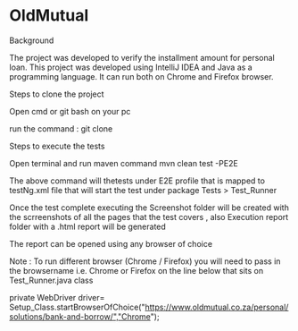 # OldMutual

Background 

The project was developed to verify the installment amount for personal loan.
This project was developed using IntelliJ IDEA and Java as a programming language. It can run both on Chrome and Firefox browser.

Steps to clone the project

Open cmd or git bash on your pc

run the command : git clone 

Steps to execute the tests

Open terminal and run maven command mvn clean test -PE2E

The above command will thetests under E2E profile that is mapped to testNg.xml file that will start the test under package Tests > Test_Runner

Once the test complete executing the Screenshot folder will be created with the scrreenshots of all the pages that the test covers , also Execution report folder with a .html report will be generated

The report can be opened using any browser of choice

Note : To run different browser (Chrome / Firefox) you will need to pass in the browsername i.e. Chrome or Firefox on the line below that sits on Test_Runner.java class

  private WebDriver driver= Setup_Class.startBrowserOfChoice("https://www.oldmutual.co.za/personal/solutions/bank-and-borrow/","Chrome");
